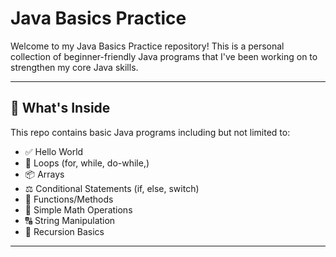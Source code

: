 # Java Basics Practice

Welcome to my Java Basics Practice repository! This is a personal collection of beginner-friendly Java programs that I've been working on to strengthen my core Java skills.

---

## 📁 What's Inside

This repo contains basic Java programs including but not limited to:

- ✅ Hello World
- 🔁 Loops (for, while, do-while,)
- 📦 Arrays
- ⚖️ Conditional Statements (if, else, switch)
- 🔄 Functions/Methods
- 📐 Simple Math Operations
- 🔠 String Manipulation
- 🔄 Recursion Basics
---

